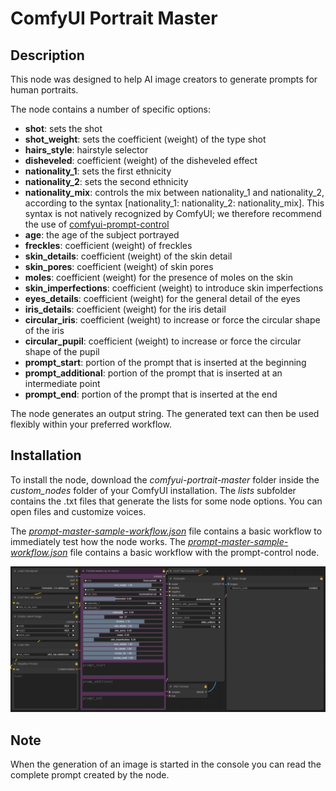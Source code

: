 # ComfyUI Portrait Master

## Description

This node was designed to help AI image creators to generate prompts for human portraits.

The node contains a number of specific options:

- **shot**: sets the shot
- **shot_weight**: sets the coefficient (weight) of the type shot
- **hairs_style**: hairstyle selector
- **disheveled**: coefficient (weight) of the disheveled effect
- **nationality_1**: sets the first ethnicity
- **nationality_2**: sets the second ethnicity
- **nationality_mix**: controls the mix between nationality_1 and nationality_2, according to the syntax [nationality_1: nationality_2: nationality_mix]. This syntax is not natively recognized by ComfyUI; we therefore recommend the use of [comfyui-prompt-control](https://github.com/asagi4/comfyui-prompt-control)
- **age**: the age of the subject portrayed
- **freckles**: coefficient (weight) of freckles
- **skin_details**: coefficient (weight) of the skin detail
- **skin_pores**: coefficient (weight) of skin pores
- **moles**: coefficient (weight) for the presence of moles on the skin
- **skin_imperfections**: coefficient (weight) to introduce skin imperfections
- **eyes_details**: coefficient (weight) for the general detail of the eyes
- **iris_details**: coefficient (weight) for the iris detail
- **circular_iris**: coefficient (weight) to increase or force the circular shape of the iris
- **circular_pupil**: coefficient (weight) to increase or force the circular shape of the pupil
- **prompt_start**: portion of the prompt that is inserted at the beginning
- **prompt_additional**: portion of the prompt that is inserted at an intermediate point
- **prompt_end**: portion of the prompt that is inserted at the end

The node generates an output string. The generated text can then be used flexibly within your preferred workflow.

## Installation

To install the node, download the _comfyui-portrait-master_ folder inside the _custom_nodes_ folder of your ComfyUI installation.
The _lists_ subfolder contains the .txt files that generate the lists for some node options. You can open files and customize voices.

The [_prompt-master-sample-workflow.json_](https://github.com/florestefano1975/comfyui-portrait-master/blob/main/prompt-master-sample-workflow.json) file contains a basic workflow to immediately test how the node works.
The [_prompt-master-sample-workflow.json_](https://github.com/florestefano1975/comfyui-portrait-master/blob/main/prompt-master-prompt-control-workflow.json) file contains a basic workflow with the prompt-control node.

![Example workflow](/screenshot/comfyui-prompt-master-01.png)

## Note

When the generation of an image is started in the console you can read the complete prompt created by the node.
